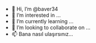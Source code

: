 - 👋 Hi, I’m @baver34
- 👀 I’m interested in ...
- 🌱 I’m currently learning ...
- 💞️ I’m looking to collaborate on ...
- 📫 Bana nasıl ulaşırsınız...

<!---
baver34/baver34 is a ✨ special ✨ repository because its `README.md` (this file) appears on your GitHub profile.
You can click the Preview link to take a look at your changes.
--->
